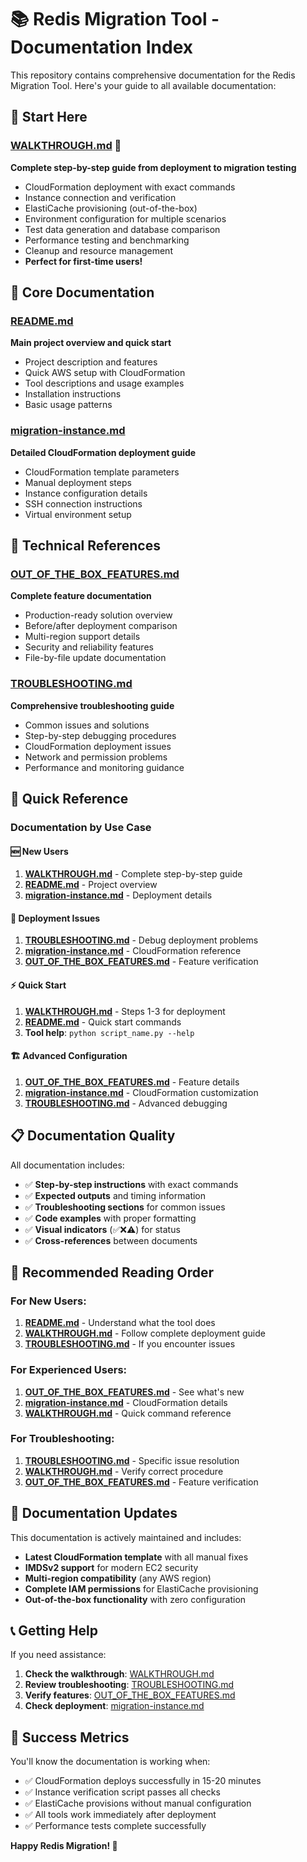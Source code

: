 # 📚 Redis Migration Tool - Documentation Index

This repository contains comprehensive documentation for the Redis Migration Tool. Here's your guide to all available documentation:

## 🎯 **Start Here**

### **[WALKTHROUGH.md](WALKTHROUGH.md)** 🌟
**Complete step-by-step guide from deployment to migration testing**
- CloudFormation deployment with exact commands
- Instance connection and verification
- ElastiCache provisioning (out-of-the-box)
- Environment configuration for multiple scenarios
- Test data generation and database comparison
- Performance testing and benchmarking
- Cleanup and resource management
- **Perfect for first-time users!**

## 📖 **Core Documentation**

### **[README.md](README.md)**
**Main project overview and quick start**
- Project description and features
- Quick AWS setup with CloudFormation
- Tool descriptions and usage examples
- Installation instructions
- Basic usage patterns

### **[migration-instance.md](migration-instance.md)**
**Detailed CloudFormation deployment guide**
- CloudFormation template parameters
- Manual deployment steps
- Instance configuration details
- SSH connection instructions
- Virtual environment setup

## 🔧 **Technical References**

### **[OUT_OF_THE_BOX_FEATURES.md](OUT_OF_THE_BOX_FEATURES.md)**
**Complete feature documentation**
- Production-ready solution overview
- Before/after deployment comparison
- Multi-region support details
- Security and reliability features
- File-by-file update documentation

### **[TROUBLESHOOTING.md](TROUBLESHOOTING.md)**
**Comprehensive troubleshooting guide**
- Common issues and solutions
- Step-by-step debugging procedures
- CloudFormation deployment issues
- Network and permission problems
- Performance and monitoring guidance

## 🚀 **Quick Reference**

### **Documentation by Use Case**

#### **🆕 New Users**
1. **[WALKTHROUGH.md](WALKTHROUGH.md)** - Complete step-by-step guide
2. **[README.md](README.md)** - Project overview
3. **[migration-instance.md](migration-instance.md)** - Deployment details

#### **🔧 Deployment Issues**
1. **[TROUBLESHOOTING.md](TROUBLESHOOTING.md)** - Debug deployment problems
2. **[migration-instance.md](migration-instance.md)** - CloudFormation reference
3. **[OUT_OF_THE_BOX_FEATURES.md](OUT_OF_THE_BOX_FEATURES.md)** - Feature verification

#### **⚡ Quick Start**
1. **[WALKTHROUGH.md](WALKTHROUGH.md)** - Steps 1-3 for deployment
2. **[README.md](README.md)** - Quick start commands
3. **Tool help**: `python script_name.py --help`

#### **🏗️ Advanced Configuration**
1. **[OUT_OF_THE_BOX_FEATURES.md](OUT_OF_THE_BOX_FEATURES.md)** - Feature details
2. **[migration-instance.md](migration-instance.md)** - CloudFormation customization
3. **[TROUBLESHOOTING.md](TROUBLESHOOTING.md)** - Advanced debugging

## 📋 **Documentation Quality**

All documentation includes:
- ✅ **Step-by-step instructions** with exact commands
- ✅ **Expected outputs** and timing information
- ✅ **Troubleshooting sections** for common issues
- ✅ **Code examples** with proper formatting
- ✅ **Visual indicators** (✅❌⚠️) for status
- ✅ **Cross-references** between documents

## 🎯 **Recommended Reading Order**

### **For New Users:**
1. **[README.md](README.md)** - Understand what the tool does
2. **[WALKTHROUGH.md](WALKTHROUGH.md)** - Follow complete deployment guide
3. **[TROUBLESHOOTING.md](TROUBLESHOOTING.md)** - If you encounter issues

### **For Experienced Users:**
1. **[OUT_OF_THE_BOX_FEATURES.md](OUT_OF_THE_BOX_FEATURES.md)** - See what's new
2. **[migration-instance.md](migration-instance.md)** - CloudFormation details
3. **[WALKTHROUGH.md](WALKTHROUGH.md)** - Quick command reference

### **For Troubleshooting:**
1. **[TROUBLESHOOTING.md](TROUBLESHOOTING.md)** - Specific issue resolution
2. **[WALKTHROUGH.md](WALKTHROUGH.md)** - Verify correct procedure
3. **[OUT_OF_THE_BOX_FEATURES.md](OUT_OF_THE_BOX_FEATURES.md)** - Feature verification

## 🔄 **Documentation Updates**

This documentation is actively maintained and includes:
- **Latest CloudFormation template** with all manual fixes
- **IMDSv2 support** for modern EC2 security
- **Multi-region compatibility** (any AWS region)
- **Complete IAM permissions** for ElastiCache provisioning
- **Out-of-the-box functionality** with zero configuration

## 📞 **Getting Help**

If you need assistance:

1. **Check the walkthrough**: [WALKTHROUGH.md](WALKTHROUGH.md)
2. **Review troubleshooting**: [TROUBLESHOOTING.md](TROUBLESHOOTING.md)
3. **Verify features**: [OUT_OF_THE_BOX_FEATURES.md](OUT_OF_THE_BOX_FEATURES.md)
4. **Check deployment**: [migration-instance.md](migration-instance.md)

## 🎉 **Success Metrics**

You'll know the documentation is working when:
- ✅ CloudFormation deploys successfully in 15-20 minutes
- ✅ Instance verification script passes all checks
- ✅ ElastiCache provisions without manual configuration
- ✅ All tools work immediately after deployment
- ✅ Performance tests complete successfully

**Happy Redis Migration! 🚀**
